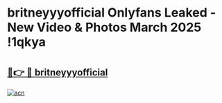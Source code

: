 # britneyyyofficial Onlyfans Leaked - New Video & Photos March 2025 !1qkya

# <h2><a href="https://b48rlb.iuczelnia.edu.pl?title=britneyyyofficial&ref=1qkya">🔗👉 🔴 britneyyyofficial</a></h2>

[![acn](https://github.com/user-attachments/assets/0f9c940e-d8b0-45ae-aac7-cd30a18b3e1c)](https://b48rlb.iuczelnia.edu.pl?title=britneyyyofficial&ref=1qkya)

